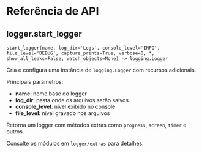 # Referência de API

## logger.start_logger
`start_logger(name, log_dir='Logs', console_level='INFO', file_level='DEBUG', capture_prints=True, verbose=0, *, show_all_leaks=False, watch_objects=None) -> logging.Logger`

Cria e configura uma instância de `logging.Logger` com recursos adicionais.

Principais parâmetros:
- **name**: nome base do logger
- **log_dir**: pasta onde os arquivos serão salvos
- **console_level**: nível exibido no console
- **file_level**: nível gravado nos arquivos

Retorna um logger com métodos extras como `progress`, `screen`, `timer` e outros.

Consulte os módulos em `logger/extras` para detalhes.
